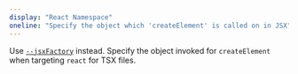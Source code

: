 ```yaml
---
display: "React Namespace"
oneline: "Specify the object which 'createElement' is called on in JSX"
---
```


Use [`--jsxFactory`](#jsxFactory) instead. Specify the object invoked for `createElement` when targeting `react` for TSX files.
